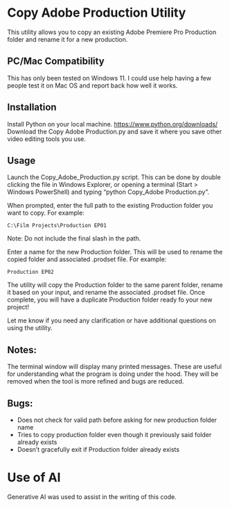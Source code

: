 # Copy Adobe Production Utility

This utility allows you to copy an existing Adobe Premiere Pro Production folder and rename it for a new production.

## PC/Mac Compatibility
This has only been tested on Windows 11. I could use help having a few people test it on Mac OS and report back how well it works.

## Installation
Install Python on your local machine. https://www.python.org/downloads/
Download the Copy Adobe Production.py and save it where you save other video editing tools you use.

## Usage
Launch the Copy_Adobe_Production.py script. This can be done by double clicking the file in Windows Explorer, or opening a terminal (Start > Windows PowerShell) and typing “python Copy_Adobe Production.py”.

When prompted, enter the full path to the existing Production folder you want to copy. For example: 

<code>C:\Film Projects\Production EP01</code>

Note: Do not include the final slash in the path.

Enter a name for the new Production folder. This will be used to rename the copied folder and associated .prodset file. For example:

<code>Production EP02</code>

The utility will copy the Production folder to the same parent folder, rename it based on your input, and rename the associated .prodset file.
Once complete, you will have a duplicate Production folder ready fo your new project!

Let me know if you need any clarification or have additional questions on using the utility.

## Notes:
The terminal window will display many printed messages. These are useful for understanding what the program is doing under the hood. They will be removed when the tool is more refined and bugs are reduced.

## Bugs:
* Does not check for valid path before asking for new production folder name
* Tries to copy production folder even though it previously said folder already exists
* Doesn’t gracefully exit if Production folder already exists

# Use of AI
Generative AI was used to assist in the writing of this code.